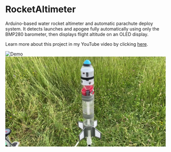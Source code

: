 # RocketAltimeter
Arduino-based water rocket altimeter and automatic parachute deploy system.
It detects launches and apogee fully automatically using only the BMP280 barometer, then displays flight altitude on an OLED display.

Learn more about this project in my YouTube video by clicking [here](https://youtu.be/KEmxApv8yUg).

![Demo](https://github.com/MaelStudio/RocketAltimeter/blob/main/img/demo.gif) ![Demo](https://github.com/MaelStudio/RocketAltimeter/blob/main/img/rocket.png)
